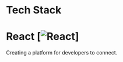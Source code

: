 # Tech Stack

# React [![React](https://reactjs.org/)]

Creating a platform for developers to connect.
